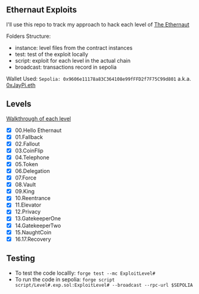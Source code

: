 ## Ethernaut Exploits

I'll use this repo to track my approach to hack each level of [The Ethernaut](https://ethernaut.openzeppelin.com/)

Folders Structure:
- instance: level files from the contract instances
- test: test of the exploit locally
- script: exploit for each level in the actual chain
- broadcast: transactions record in sepolia

Wallet Used: `Sepolia: 0x9606e11178a83C364108e99fFFD2f7F75C99d801` a.k.a. [0xJayPi.eth](https://app.ens.domains/0xjaypi.eth)

## Levels
[Walkthrough of each level](https://github.com/0xJayPi/ethernaut/blob/main/instance/README.md)
- [x] 00.Hello Ethernaut
- [x] 01.Fallback
- [x] 02.Fallout
- [x] 03.CoinFlip
- [x] 04.Telephone
- [x] 05.Token
- [x] 06.Delegation
- [x] 07.Force
- [x] 08.Vault
- [x] 09.King
- [x] 10.Reentrance
- [x] 11.Elevator
- [x] 12.Privacy
- [x] 13.GatekeeperOne
- [x] 14.GatekeeperTwo
- [x] 15.NaughtCoin
- [x] 16.17.Recovery

## Testing 
- To test the code locallly: `forge test --mc ExploitLevel#`
- To run the code in sepolia: `forge script script/Level#.exp.sol:ExploitLevel# --broadcast --rpc-url $SEPOLIA`


